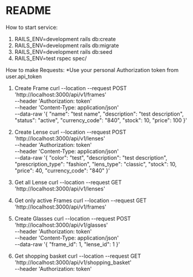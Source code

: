 # README

How to start service:
1) RAILS_ENV=development rails db:create
2) RAILS_ENV=development rails db:migrate
3) RAILS_ENV=development rails db:seed
4) RAILS_ENV=test rspec spec/

How to make Requests:
*Use your personal Authorization token from user.api_token

1) Create Frame
curl --location --request POST 'http://localhost:3000/api/v1/frames' \
--header 'Authorization: token' \
--header 'Content-Type: application/json' \
--data-raw '{
    "name": "test name",
    "description": "test description",
    "status": "active",
    "currency_code": "840",
    "stock": 10,
    "price": 100
}'

2) Create Lense
curl --location --request POST 'http://localhost:3000/api/v1/lenses' \
--header 'Authorization: token' \
--header 'Content-Type: application/json' \
--data-raw '{
    "color": "test",
    "description": "test description",
    "prescription_type": "fashion", 
    "lens_type": "classic",
    "stock": 10,
    "price": 40,
    "currency_code": "840"
}'

3) Get all Lense 
curl --location --request GET 'http://localhost:3000/api/v1/lenses'

4) Get only active Frames
curl --location --request GET 'http://localhost:3000/api/v1/frames'

5) Create Glasses
curl --location --request POST 'http://localhost:3000/api/v1/glasses' \
--header 'Authorization: token' \
--header 'Content-Type: application/json' \
--data-raw '{
    "frame_id": 1,
    "lense_id": 1
}'

6) Get shopping basket
curl --location --request GET 'http://localhost:3000/api/v1/shopping_basket' \
--header 'Authorization: token'


